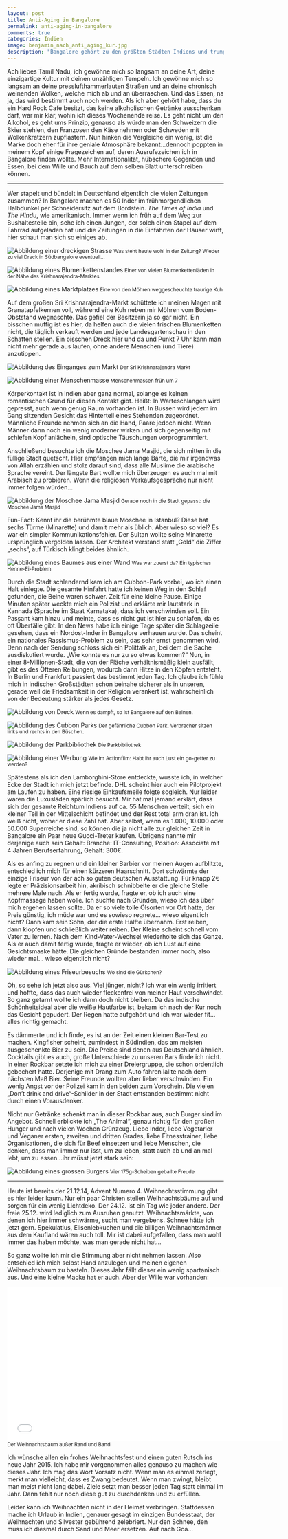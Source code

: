 ```yaml
---
layout: post
title: Anti-Aging in Bangalore
permalink: anti-aging-in-bangalore
comments: true
categories: Indien
image: benjamin_nach_anti_aging_kur.jpg
description: "Bangalore gehört zu den größten Städten Indiens und trumpft mit seiner Internationalität auf. Viele Menschen, viel Dreck, aber auch pompöse Viertel und Einkaufshäuser findet man hier."
---
```


<p>Ach liebes Tamil Nadu, ich gewöhne mich so langsam an deine Art, deine einzigartige Kultur mit deinen unzähligen Tempeln. Ich gewöhne mich so langsam an deine presslufthammerlauten Straßen und an deine chronisch weinenden Wolken, welche mich ab und an überraschen. Und das Essen, na ja, das wird bestimmt auch noch werden. Als ich aber gehört habe, dass du ein Hard Rock Cafe besitzt, das keine alkoholischen Getränke ausschenken darf, war mir klar, wohin ich dieses Wochenende reise. Es geht nicht um den Alkohol, es geht ums Prinzip, genauso als würde man den Schweizern die Skier stehlen, den Franzosen den Käse nehmen oder Schweden mit Wolkenkratzern zupflastern. Nun hinken die Vergleiche ein wenig, ist die Marke doch eher für ihre geniale Atmosphäre bekannt…dennoch poppten in meinem Kopf einige Fragezeichen auf, deren Ausrufezeichen ich in Bangalore finden wollte. Mehr Internationalität, hübschere Gegenden und Essen, bei dem Wille und Bauch auf dem selben Blatt unterschreiben können.</p>

<hr>

<p>Wer stapelt und bündelt in Deutschland eigentlich die vielen Zeitungen zusammen? In Bangalore machen es 50 Inder im frühmorgendlichen Halbdunkel per Schneidersitz auf dem Bordstein. <i>The Times of India</i> und <i>The Hindu</i>, wie amerikanisch. Immer wenn ich früh auf dem Weg zur Bushaltestelle bin, sehe ich einen Jungen, der solch einen Stapel auf dem Fahrrad aufgeladen hat und die Zeitungen in die Einfahrten der Häuser wirft, hier schaut man sich so einiges ab.</p>
 
![Abbildung einer dreckigen Strasse](/images/ban_geisterstrasse.jpg "Die Geisterstraße von Bangalore")
<small>Was steht heute wohl in der Zeitung? Wieder zu viel Dreck in Südbangalore eventuell…</small>
 
![Abbildung eines Blumenkettenstandes](/images/ban_puja_blumenmarkt.jpg "Blumenkettenstand") 
<small>Einer von vielen Blumenkettenläden in der Nähe des Krishnarajendra-Marktes</small>
 
![Abbildung eines Marktplatzes](/images/ban_kuh_moehre.jpg "Ein exotischer Markt")
<small>Eine von den Möhren weggescheuchte traurige Kuh</small>

<p>Auf dem großen Sri Krishnarajendra-Markt schüttete ich meinen Magen mit Granatapfelkernen voll, während eine Kuh neben mir Möhren vom Boden-Obststand wegnaschte. Das gefiel der Besitzerin ja so gar nicht. Ein bisschen muffig ist es hier, da helfen auch die vielen frischen Blumenketten nicht, die täglich verkauft werden und jede Landesgartenschau in den Schatten stellen. Ein bisschen Dreck hier und da und Punkt 7 Uhr kann man nicht mehr gerade aus laufen, ohne andere Menschen (und Tiere) anzutippen.</p>
 
![Abbildung des Einganges zum Markt](/images/sri_krishnarajendra_markt.jpg "Eingang zum Markt")
<small>Der Sri Krishnarajendra Markt</small>
 
![Abbildung einer Menschenmasse](/images/ban_menschenmasse.jpg "Menschenmassen am Morgen")
<small>Menschenmassen früh um 7</small>

<p>Körperkontakt ist in Indien aber ganz normal, solange es keinen romantischen Grund für diesen Kontakt gibt. Heißt: In Warteschlangen wird gepresst, auch wenn genug Raum vorhanden ist. In Bussen wird jedem im Gang sitzenden Gesicht das Hinterteil eines Stehenden zugeordnet. Männliche Freunde nehmen sich an die Hand, Paare jedoch nicht. Wenn Männer dann noch ein wenig moderner wirken und sich gegenseitig mit schiefen Kopf anlächeln, sind optische Täuschungen vorprogrammiert.</p>
<p>Anschließend besuchte ich die Moschee Jama Masjid, die sich mitten in die füllige Stadt quetscht. Hier empfangen mich lange Bärte, die mir irgendwas von Allah erzählen und stolz darauf sind, dass alle Muslime die arabische Sprache vereint. Der längste Bart wollte mich überzeugen es auch mal mit Arabisch zu probieren. Wenn die religiösen Verkaufsgespräche nur nicht immer folgen würden…</p>

![Abbildung der Moschee Jama Masjid](/images/ban_moschee.jpg "Moschee Jama Masjid")
<small>Gerade noch in die Stadt gepasst: die Moschee Jama Masjid</small>

<p>Fun-Fact: Kennt ihr die berühmte blaue Moschee in Istanbul? Diese hat sechs Türme (Minarette) und damit mehr als üblich. Aber wieso so viel? Es war ein simpler Kommunikationsfehler. Der Sultan wollte seine Minarette ursprünglich vergolden lassen. Der Architekt verstand statt „Gold“ die Ziffer „sechs“, auf Türkisch klingt beides ähnlich.</p>

![Abbildung eines Baumes aus einer Wand](/images/baum_aus_wand.jpg "Ein Baum aus der Wand")
<small>Was war zuerst da? Ein typisches Henne-Ei-Problem</small>

<p>Durch die Stadt schlendernd kam ich am Cubbon-Park vorbei, wo ich einen Halt einlegte. Die gesamte Hinfahrt hatte ich keinen Weg in den Schlaf gefunden, die Beine waren schwer. Zeit für eine kleine Pause. Einige Minuten später weckte mich ein Polizist und erklärte mir lautstark in Kannada (Sprache im Staat Karnataka), dass ich verschwinden soll. Ein Passant kam hinzu und meinte, dass es nicht gut ist hier zu schlafen, da es oft Überfälle gibt. In den News habe ich einige Tage später die Schlagzeile gesehen, dass ein Nordost-Inder in Bangalore verhauen wurde. Das scheint ein nationales Rassismus-Problem zu sein, das sehr ernst genommen wird. Denn nach der Sendung schloss sich ein Polittalk an, bei dem die Sache ausdiskutiert wurde. „Wie konnte es nur zu so etwas kommen?“ Nun, in einer 8-Millionen-Stadt, die von der Fläche verhältnismäßig klein ausfällt, gibt es des Öfteren Reibungen, wodurch dann Hitze in den Köpfen entsteht. In Berlin und Frankfurt passiert das bestimmt jeden Tag. Ich glaube ich fühle mich in indischen Großstädten schon beinahe sicherer als in unseren, gerade weil die Friedsamkeit in der Religion verankert ist, wahrscheinlich von der Bedeutung stärker als jedes Gesetz.</p> 

![Abbildung von Dreck](/images/ban_dampf_und_dreck.jpg "Dampf und Dreck in Bangalore")
<small>Wenn es dampft, so ist Bangalore auf den Beinen.</small>

![Abbildung des Cubbon Parks](/images/ban_park.jpg "Der Cubbon Park")
<small>Der gefährliche Cubbon Park. Verbrecher sitzen links und rechts in den Büschen.</small>

![Abbildung der Parkbibliothek](/images/ban_park_bib.jpg "Die Parkbibliothek")
<small>Die Parkbibliothek</small>

![Abbildung einer Werbung](/images/ban_soldier_ad.jpg "Actiongeladene Werbung")
<small>Wie im Actionfilm: Habt ihr auch Lust ein go-getter zu werden?</small>

<p>Spätestens als ich den Lamborghini-Store entdeckte, wusste ich, in welcher Ecke der Stadt ich mich jetzt befinde. DHL scheint hier auch ein Pilotprojekt am Laufen zu haben. Eine riesige Einkaufsmeile folgte sogleich. Nur leider waren die Luxusläden spärlich besucht. Mir hat mal jemand erklärt, dass sich der gesamte Reichtum Indiens auf ca. 55 Menschen verteilt, sich ein kleiner Teil in der Mittelschicht befindet und der Rest total arm dran ist. Ich weiß nicht, woher er diese Zahl hat. Aber selbst, wenn es 1.000, 10.000 oder 50.000 Superreiche sind, so können die ja nicht alle zur gleichen Zeit in Bangalore ein Paar neue Gucci-Treter kaufen. Übrigens nannte mir derjenige auch sein Gehalt: Branche: IT-Consulting, Position: Associate mit 4 Jahren Berufserfahrung, Gehalt: 300€.</p>
<p>Als es anfing zu regnen und ein kleiner Barbier vor meinen Augen aufblitzte, entschied ich mich für einen kürzeren Haarschnitt. Dort schwärmte der einzige Friseur von der ach so guten deutschen Ausstattung. Für knapp 2€ legte er Präzisionsarbeit hin, akribisch schnibbelte er die gleiche Stelle mehrere Male nach. Als er fertig wurde, fragte er, ob ich auch eine Kopfmassage haben wolle. Ich suchte nach Gründen, wieso ich das über mich ergehen lassen sollte. Da er so viele tolle Ölsorten vor Ort hatte, der Preis günstig, ich müde war und es sowieso regnete… wieso eigentlich nicht? Dann kam sein Sohn, der die erste Hälfte übernahm. Erst reiben, dann klopfen und schließlich weiter reiben. Der Kleine scheint schnell vom Vater zu lernen. Nach dem Kind-Vater-Wechsel wiederholte sich das Ganze. Als er auch damit fertig wurde, fragte er wieder, ob ich Lust auf eine Gesichtsmaske hätte. Die gleichen Gründe bestanden immer noch, also wieder mal… wieso eigentlich nicht?</p>

![Abbildung eines Friseurbesuchs](/images/benjamin_nach_anti_aging_kur.jpg "Das volle Programm")
<small>Wo sind die Gürkchen?</small>

<p>Oh, so sehe ich jetzt also aus. Viel jünger, nicht? Ich war ein wenig irritiert und hoffte, dass das auch wieder fleckenfrei von meiner Haut verschwindet. So ganz getarnt wollte ich dann doch nicht bleiben. Da das indische Schönheitsideal aber die weiße Hautfarbe ist, bekam ich nach der Kur noch das Gesicht gepudert. Der Regen hatte aufgehört und ich war wieder fit…alles richtig gemacht.
<p>Es dämmerte und ich finde, es ist an der Zeit einen kleinen Bar-Test zu machen. Kingfisher scheint, zumindest in Südindien, das am meisten ausgeschenkte Bier zu sein. Die Preise sind denen aus Deutschland ähnlich. Cocktails gibt es auch, große Unterschiede zu unseren Bars finde ich nicht. In einer Rockbar setzte ich mich zu einer Dreiergruppe, die schon ordentlich gebechert hatte. Derjenige mit Drang zum Auto fahren lallte nach dem nächsten Maß Bier. Seine Freunde wollten aber lieber verschwinden. Ein wenig Angst vor der Polizei kam in den beiden zum Vorschein. Die vielen „Don’t drink and drive“-Schilder in der Stadt entstanden bestimmt nicht durch einen Vorausdenker.</p>
<p>Nicht nur Getränke schenkt man in dieser Rockbar aus, auch Burger sind im Angebot. Schnell erblickte ich „The Animal“, genau richtig für den großen Hunger und nach vielen Wochen Grünzeug. Liebe Inder, liebe Vegetarier und Veganer ersten, zweiten und dritten Grades, liebe Fitnesstrainer, liebe Organisationen, die sich für Beef einsetzen und liebe Menschen, die denken, dass man immer nur isst, um zu leben, statt auch ab und an mal lebt, um zu essen…ihr müsst jetzt stark sein:</p>

![Abbildung eines grossen Burgers](/images/animal_burger.jpg "The Animal")
<small>Vier 175g-Scheiben geballte Freude</small>

<hr>

<p>Heute ist bereits der 21.12.14, Advent Numero 4. Weihnachtsstimmung gibt es hier leider kaum. Nur ein paar Christen stellen Weihnachtsbäume auf und sorgen für ein wenig Lichtdeko. Der 24.12. ist ein Tag wie jeder andere. Der freie 25.12. wird lediglich zum Ausruhen genutzt. Weihnachtsmärkte, von denen ich hier immer schwärme, sucht man vergebens. Schnee hätte ich jetzt gern. Spekulatius, Elisenlebkuchen und die billigen Weihnachtsmänner aus dem Kaufland wären auch toll. Mir ist dabei aufgefallen, dass man wohl immer das haben möchte, was man gerade nicht hat...</p>
<p>So ganz wollte ich mir die Stimmung aber nicht nehmen lassen. Also entschied ich mich selbst Hand anzulegen und meinen eigenen Weihnachtsbaum zu basteln. Dieses Jahr fällt dieser ein wenig spartanisch aus. Und eine kleine Macke hat er auch. Aber der Wille war vorhanden:</p>

<iframe width="640" height="360" src="//www.youtube-nocookie.com/embed/8oqZB-I7KlI?rel=0" frameborder="0" allowfullscreen></iframe>
<small>Der Weihnachtsbaum außer Rand und Band</small>

<p>Ich wünsche allen ein frohes Weihnachtsfest und einen guten Rutsch ins neue Jahr 2015. Ich habe mir vorgenommen alles genauso zu machen wie dieses Jahr. Ich mag das Wort Vorsatz nicht. Wenn man es einmal zerlegt, merkt man vielleicht, dass es Zwang bedeutet. Wenn man zwingt, bleibt man meist nicht lang dabei. Ziele setzt man besser jeden Tag statt einmal im Jahr. Dann fehlt nur noch diese gut zu durchdenken und zu erfüllen.</p>
<p>Leider kann ich Weihnachten nicht in der Heimat verbringen. Stattdessen mache ich Urlaub in Indien, genauer gesagt im einzigen Bundesstaat, der Weihnachten und Silvester gebührend zelebriert. Nur den Schnee, den muss ich diesmal durch Sand und Meer ersetzen. Auf nach Goa…</p>